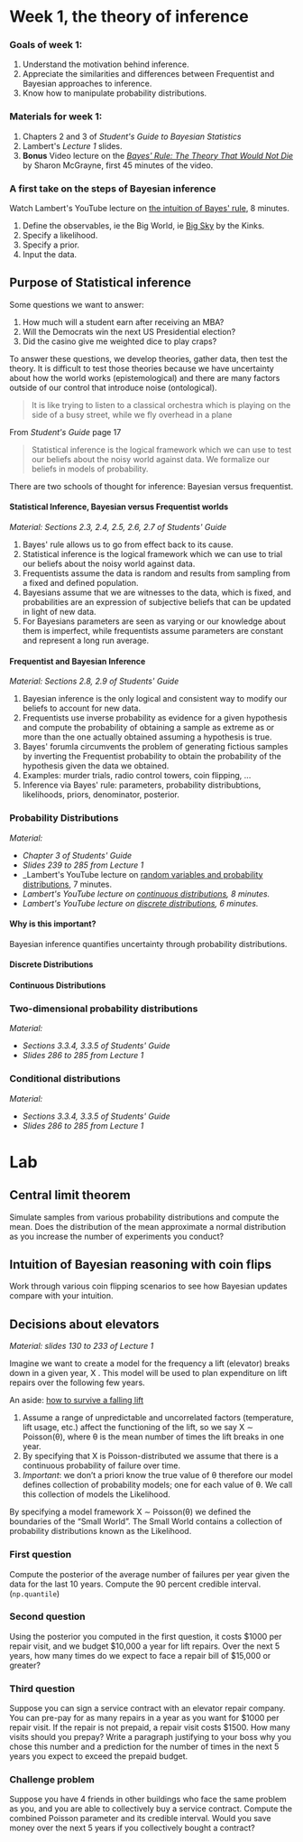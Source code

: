 # Week 1, the theory of inference

### Goals of week 1:
1. Understand the motivation behind inference.
2. Appreciate the similarities and differences between Frequentist and Bayesian approaches to inference.
3. Know how to manipulate probability distributions.

### Materials for week 1:
1. Chapters 2 and 3 of _Student's Guide to Bayesian Statistics_
2. Lambert's _Lecture 1_ slides.
3. **Bonus** Video lecture on the [_Bayes' Rule: The Theory That Would Not Die_](https://youtu.be/2o-_BGqYM5U) by Sharon McGrayne, first 45 minutes of the video.


### A first take on the steps of Bayesian inference
Watch Lambert's YouTube lecture on [the intuition of Bayes' rule](https://youtu.be/yvWlpwnT1nw), 8 minutes.





1. Define the observables, ie the Big World, ie [Big Sky](https://youtu.be/zOusKPeH7nU) by the Kinks.
2. Specify a likelihood.
3. Specify a prior.
4. Input the data.


## Purpose of Statistical inference
Some questions we want to answer:
1. How much will a student earn after receiving an MBA?
2. Will the Democrats win the next US Presidential election?
3. Did the casino give me weighted dice to play craps?

To answer these questions, we develop theories, gather data, then test the theory. It is difficult to test those theories because we have uncertainty about how the world works (epistemological) and there are many factors outside of our control that introduce noise (ontological).
> It is like trying to listen to a classical orchestra which is playing on the side of a busy street, while we fly overhead in a plane

From _Student's Guide_ page 17
> Statistical inference is the logical framework which we can use to test our beliefs about the noisy world against data. We formalize our beliefs in models of probability.

There are two schools of thought for inference: Bayesian versus frequentist.

#### Statistical Inference, Bayesian versus Frequentist worlds
_Material: Sections 2.3, 2.4, 2.5, 2.6, 2.7 of Students' Guide_

1. Bayes' rule allows us to go from effect back to its cause.
2. Statistical inference is the logical framework which we can use to trial our beliefs about the noisy world against data.
3. Frequentists assume the data is random and results from sampling from a fixed and defined population.
4. Bayesians assume that we are witnesses to the data, which is fixed, and probabilities are an expression of subjective beliefs that can be updated in light of new data.
5. For Bayesians parameters are seen as varying or our knowledge about them is imperfect, while frequentists assume parameters are constant and represent a long run average.

#### Frequentist and Bayesian Inference
_Material: Sections 2.8, 2.9 of Students' Guide_

1. Bayesian inference is the only logical and consistent way to modify our beliefs to account for new data.
2. Frequentists use inverse probability as evidence for a given hypothesis and compute the probability of obtaining a sample as extreme as or more than the one actually obtained assuming a hypothesis is true.
3. Bayes' forumla circumvents the problem of generating fictious samples by inverting the Frequentist probability to obtain the probability of the hypothesis given the data we obtained.
4. Examples: murder trials, radio control towers, coin flipping, ...
5. Inference via Bayes' rule: parameters, probability distribubtions, likelihoods, priors, denominator, posterior.

### Probability Distributions
_Material:_
* _Chapter 3 of Students' Guide_
* _Slides 239 to 285 from Lecture 1_
* _Lambert's YouTube lecture on [random variables and probability distributions](https://youtu.be/pvkhK03aFDM), 7 minutes.
* _Lambert's YouTube lecture on [continuous distributions](https://youtu.be/s87mffcX0xU), 8 minutes._
* _Lambert's YouTube lecture on [discrete distributions](https://youtu.be/4Ghtj_iTSpI), 6 minutes._

#### Why is this important?
Bayesian inference quantifies uncertainty through probability distributions.

#### Discrete Distributions


#### Continuous Distributions


### Two-dimensional probability distributions
_Material:_
* _Sections 3.3.4, 3.3.5 of Students' Guide_
* _Slides 286 to 285 from Lecture 1_



### Conditional distributions
_Material:_
* _Sections 3.3.4, 3.3.5 of Students' Guide_
* _Slides 286 to 285 from Lecture 1_






# Lab

## Central limit theorem
Simulate samples from various probability distributions and compute the mean. Does the distribution of the mean approximate a normal distribution as you increase the number of experiments you conduct?

## Intuition of Bayesian reasoning with coin flips
Work through various coin flipping scenarios to see how Bayesian updates compare with your intuition.

## Decisions about elevators
_Material: slides 130 to 233 of Lecture 1_

Imagine we want to create a model for the frequency a lift (elevator) breaks down in a given year, X . This model will be used to plan expenditure on lift repairs over the following few years.

An aside: [how to survive a falling lift](https://www.npr.org/sections/krulwich/2010/09/17/129934849/how-to-survive-when-your-elevator-plunges)

1. Assume a range of unpredictable and uncorrelated factors (temperature, lift usage, etc.) affect the functioning of the lift, so we say X ∼ Poisson(θ), where θ is the mean number of times the lift breaks in one year.
2. By specifying that X is Poisson-distributed we assume that there is a continuous probability of failure over time.
3. _Important_: we don’t a priori know the true value of θ therefore our model defines collection of probability models; one for each value of θ. We call this collection of models the Likelihood.

By specifying a model framework X ∼ Poisson(θ) we defined the boundaries of the “Small World”. The Small World contains a collection of probability distributions known as the Likelihood.

### First question
Compute the posterior of the average number of failures per year given the data for the last 10 years. Compute the 90 percent credible interval. (```np.quantile```)

### Second question
Using the posterior you computed in the first question, it costs $1000 per repair visit, and we budget $10,000 a year for lift repairs. Over the next 5 years, how many times do we expect to face a repair bill of $15,000 or greater?

### Third question
Suppose you can sign a service contract with an elevator repair company. You can pre-pay for as many repairs in a year as you want for $1000 per repair visit. If the repair is not prepaid, a repair visit costs $1500. How many visits should you prepay? Write a paragraph justifying to your boss why you chose this number and a prediction for the number of times in the next 5 years you expect to exceed the prepaid budget.

### Challenge problem
Suppose you have 4 friends in other buildings who face the same problem as you, and you are able to collectively buy a service contract. Compute the combined Poisson parameter and its credible interval. Would you save money over the next 5 years if you collectively bought a contract?
